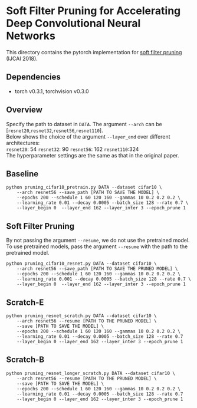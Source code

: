 # Soft Filter Pruning for Accelerating Deep Convolutional Neural Networks

This directory contains the pytorch implementation for [soft filter pruning](https://www.ijcai.org/proceedings/2018/0309.pdf) (IJCAI 2018).  

## Dependencies
- torch v0.3.1, torchvision v0.3.0

## Overview
Specify the path to dataset in `DATA`. The argument `--arch` can be [`resnet20`,`resnet32`,`resnet56`,`resnet110`].  
Below shows the choice of the argument `--layer_end` over different architectures:  
`resnet20`: 54  `resnet32`: 90 `resnet56`: 162 `resnet110`:324  
The hyperparameter settings are the same as that in the original paper.

## Baseline 
```shell
python pruning_cifar10_pretrain.py DATA --dataset cifar10 \
    --arch resnet56 --save_path [PATH TO SAVE THE MODEL] \
    --epochs 200 --schedule 1 60 120 160 --gammas 10 0.2 0.2 0.2 \
    --learning_rate 0.01 --decay 0.0005 --batch_size 128 --rate 0.7 \
    --layer_begin 0  --layer_end 162 --layer_inter 3 --epoch_prune 1 
```

## Soft Filter Pruning
By not passing the argument `--resume`, we do not use the pretrained model. To use pretrained models, pass the argument `--resume` with the path to the pretrained model.
```shell
python pruning_cifar10_resnet.py DATA --dataset cifar10 \
    --arch resnet56 --save_path [PATH TO SAVE THE PRUNED MODEL] \
    --epochs 200 --schedule 1 60 120 160 --gammas 10 0.2 0.2 0.2 \
    --learning_rate 0.001 --decay 0.0005 --batch_size 128 --rate 0.7 \
    --layer_begin 0  --layer_end 162 --layer_inter 3 --epoch_prune 1 
```

## Scratch-E
```shell
python pruning_resnet_scratch.py DATA --dataset cifar10 \
    --arch resnet56 --resume [PATH TO THE PRUNED MODEL] \
    --save [PATH TO SAVE THE MODEL] \
    --epochs 200 --schedule 1 60 120 160 --gammas 10 0.2 0.2 0.2 \
    --learning_rate 0.01 --decay 0.0005 --batch_size 128 --rate 0.7 
    --layer_begin 0 --layer_end 162 --layer_inter 3 --epoch_prune 1 
```

## Scratch-B
```shell
python pruning_resnet_longer_scratch.py DATA --dataset cifar10 \
    --arch resnet56 --resume [PATH TO THE PRUNED MODEL] \
    --save [PATH TO SAVE THE MODEL] \
    --epochs 200 --schedule 1 60 120 160 --gammas 10 0.2 0.2 0.2 \
    --learning_rate 0.01 --decay 0.0005 --batch_size 128 --rate 0.7 
    --layer_begin 0 --layer_end 162 --layer_inter 3 --epoch_prune 1 
```